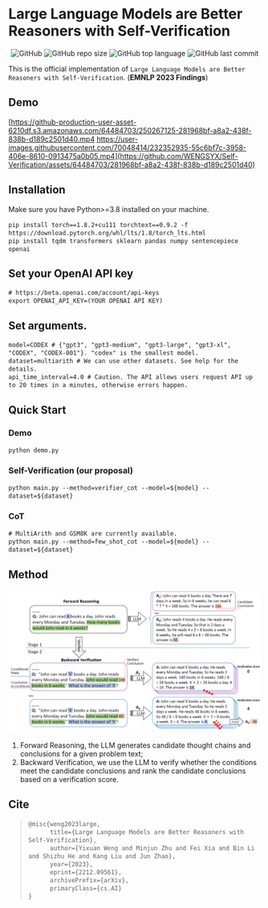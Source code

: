 # Large Language Models are Better Reasoners with Self-Verification
<p align="center">
    <img alt="GitHub" src="https://img.shields.io/github/license/WENGSYX/Self-Verification.svg?color=blue&style=flat-square">
    <img alt="GitHub repo size" src="https://img.shields.io/github/repo-size/WENGSYX/Self-Verification">
    <img alt="GitHub top language" src="https://img.shields.io/github/languages/top/WENGSYX/Self-Verification">
    <img alt="GitHub last commit" src="https://img.shields.io/github/last-commit/WENGSYX/Self-Verification">
</p>

This is the official implementation of `Large Language Models are Better Reasoners with Self-Verification`.
(**EMNLP 2023 Findings**)

## Demo

[https://github-production-user-asset-6210df.s3.amazonaws.com/64484703/250267125-281968bf-a8a2-438f-838b-d189c2501d40.mp4
https://user-images.githubusercontent.com/70048414/232352935-55c6bf7c-3958-406e-8610-0913475a0b05.mp4](https://github.com/WENGSYX/Self-Verification/assets/64484703/281968bf-a8a2-438f-838b-d189c2501d40)

## Installation
Make sure you have Python>=3.8 installed on your machine.
```
pip install torch==1.8.2+cu111 torchtext==0.9.2 -f https://download.pytorch.org/whl/lts/1.8/torch_lts.html
pip install tqdm transformers sklearn pandas numpy sentencepiece openai
```

## Set your OpenAI API key
```
# https://beta.openai.com/account/api-keys
export OPENAI_API_KEY=(YOUR OPENAI API KEY)
```

## Set arguments.
```
model=CODEX # {"gpt3", "gpt3-medium", "gpt3-large", "gpt3-xl", "CODEX", "CODEX-001"}. "codex" is the smallest model.
dataset=multiarith # We can use other datasets. See help for the details.
api_time_interval=4.0 # Caution. The API allows users request API up to 20 times in a minutes, otherwise errors happen.
```

## Quick Start

### Demo
```
python demo.py
```

### Self-Verification (our proposal)
```
python main.py --method=verifier_cot --model=${model} --dataset=${dataset}
```

### CoT
```
# MultiArith and GSM8K are currently available.
python main.py --method=few_shot_cot --model=${model} --dataset=${dataset}
```



## Method

![main](./img/method.png)

1. Forward Reasoning, the LLM generates candidate thought chains and conclusions for a given problem text; 
2. Backward Verification, we use the LLM to verify whether the conditions meet the candidate conclusions and rank the candidate conclusions based on a verification score.



## Cite

> ```
> @misc{weng2023large,
>       title={Large Language Models are Better Reasoners with Self-Verification}, 
>       author={Yixuan Weng and Minjun Zhu and Fei Xia and Bin Li and Shizhu He and Kang Liu and Jun Zhao},
>       year={2023},
>       eprint={2212.09561},
>       archivePrefix={arXiv},
>       primaryClass={cs.AI}
> }
> ```
